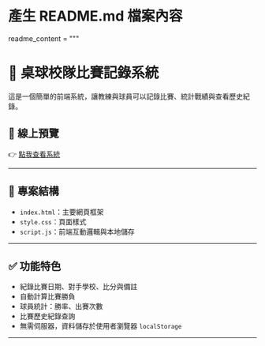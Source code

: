 # 產生 README.md 檔案內容
readme_content = """
# 🏓 桌球校隊比賽記錄系統

這是一個簡單的前端系統，讓教練與球員可以記錄比賽、統計戰績與查看歷史紀錄。

## 🔗 線上預覽
👉 [點我查看系統](https://andykauo.github.io/table-tennis-record/)


---

## 📁 專案結構

- `index.html`：主要網頁框架
- `style.css`：頁面樣式
- `script.js`：前端互動邏輯與本地儲存

---

## ✅ 功能特色

- 紀錄比賽日期、對手學校、比分與備註
- 自動計算比賽勝負
- 球員統計：勝率、出賽次數
- 比賽歷史紀錄查詢
- 無需伺服器，資料儲存於使用者瀏覽器 `localStorage`

---
